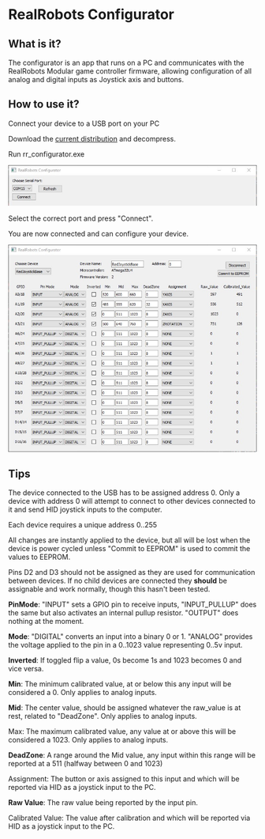 # RealRobots Configurator

## What is it?

The configurator is an app that runs on a PC and communicates with the RealRobots Modular game controller firmware, allowing configuration of all analog and digital inputs as Joystick axis and buttons.

## How to use it?

Connect your device to a USB port on your PC

Download the [current distribution](./rr_configurator.zip) and decompress.

Run rr_configurator.exe

![](./choose_port.jpg)

Select the correct port and press "Connect".

You are now connected and can configure your device.

![](./main_page.jpg)

## Tips

The device connected to the USB has to be assigned address 0. Only a device with address 0 will attempt to connect to other devices connected to it and send HID joystick inputs to the computer.

Each device requires a unique address 0..255

All changes are instantly applied to the device, but all will be lost when the device is power cycled unless "Commit to EEPROM" is used to commit the values to EEPROM.

Pins D2 and D3 should not be assigned as they are used for communication between devices. If no child devices are connected they **should** be assignable and work normally, though this hasn't been tested.

**PinMode**: "INPUT" sets a GPIO pin to receive inputs, "INPUT_PULLUP" does the same but also activates an internal pullup resistor. "OUTPUT" does nothing at the moment.

**Mode**:  "DIGITAL" converts an input into a binary 0 or 1. "ANALOG" provides the voltage applied to the pin in a 0..1023 value representing 0..5v input.

**Inverted**: If toggled flip a value, 0s become 1s and 1023 becomes 0 and vice versa.

**Min**: The minimum calibrated value, at or below this any input will be considered a 0. Only applies to analog inputs.

**Mid**: The center value, should be assigned whatever the raw_value is at rest, related to "DeadZone". Only applies to analog inputs.

Max: The maximum calibrated value, any value at or above this will be considered a 1023. Only applies to analog inputs.

**DeadZone**: A range around the Mid value, any input within this range will be reported at a 511 (halfway between 0 and 1023)

Assignment: The button or axis assigned to this input and which will be reported via HID as a joystick input to the PC.

**Raw Value**: The raw value being reported by the input pin.

Calibrated Value: The value after calibration and which will be reported via HID as a joystick input to the PC.




